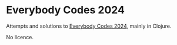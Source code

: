 # Everybody Codes 2024

Attempts and solutions to [Everybody Codes 2024](https://everybody.codes/event/2024/quests),
mainly in Clojure.

No licence.
